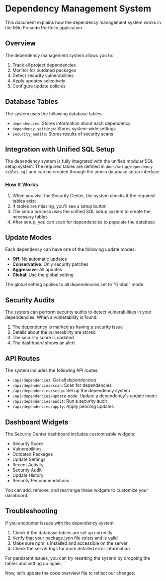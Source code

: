 # Dependency Management System

This document explains how the dependency management system works in the Milo Presedo Portfolio application.

## Overview

The dependency management system allows you to:

1. Track all project dependencies
2. Monitor for outdated packages
3. Detect security vulnerabilities
4. Apply updates selectively
5. Configure update policies

## Database Tables

The system uses the following database tables:

- `dependencies`: Stores information about each dependency
- `dependency_settings`: Stores system-wide settings
- `security_audits`: Stores results of security scans

## Integration with Unified SQL Setup

The dependency system is fully integrated with the unified modular SQL setup system. The required tables are defined in `docs/setup/dependency-tables.sql` and can be created through the admin database setup interface.

### How It Works

1. When you visit the Security Center, the system checks if the required tables exist
2. If tables are missing, you'll see a setup button
3. The setup process uses the unified SQL setup system to create the necessary tables
4. After setup, you can scan for dependencies to populate the database

## Update Modes

Each dependency can have one of the following update modes:

- **Off**: No automatic updates
- **Conservative**: Only security patches
- **Aggressive**: All updates
- **Global**: Use the global setting

The global setting applies to all dependencies set to "Global" mode.

## Security Audits

The system can perform security audits to detect vulnerabilities in your dependencies. When a vulnerability is found:

1. The dependency is marked as having a security issue
2. Details about the vulnerability are stored
3. The security score is updated
4. The dashboard shows an alert

## API Routes

The system includes the following API routes:

- `/api/dependencies`: Get all dependencies
- `/api/dependencies/scan`: Scan for dependencies
- `/api/dependencies/setup`: Set up the dependency system
- `/api/dependencies/update-mode`: Update a dependency's update mode
- `/api/dependencies/audit`: Run a security audit
- `/api/dependencies/apply`: Apply pending updates

## Dashboard Widgets

The Security Center dashboard includes customizable widgets:

- Security Score
- Vulnerabilities
- Outdated Packages
- Update Settings
- Recent Activity
- Security Audit
- Update History
- Security Recommendations

You can add, remove, and rearrange these widgets to customize your dashboard.

## Troubleshooting

If you encounter issues with the dependency system:

1. Check if the database tables are set up correctly
2. Verify that your package.json file exists and is valid
3. Make sure npm is installed and accessible on the server
4. Check the server logs for more detailed error information

For persistent issues, you can try resetting the system by dropping the tables and setting up again.
\`\`\`

Now, let's update the code overview file to reflect our changes:
